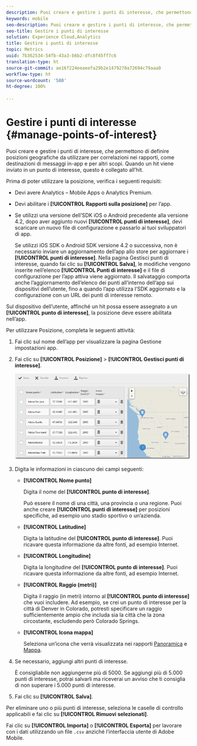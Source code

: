 ```yaml
---
description: Puoi creare e gestire i punti di interesse, che permettono di definire posizioni geografiche da utilizzare per correlazioni nei rapporti, come destinazioni di messaggi in-app e per altri scopi. Quando un hit viene inviato in un punto di interesse, quest’ultimo è associato all’hit.
keywords: mobile
seo-description: Puoi creare e gestire i punti di interesse, che permettono di definire posizioni geografiche da utilizzare per correlazioni nei rapporti, come destinazioni di messaggi in-app e per altri scopi. Quando un hit viene inviato in un punto di interesse, quest’ultimo è associato all’hit.
seo-title: Gestire i punti di interesse
solution: Experience Cloud,Analytics
title: Gestire i punti di interesse
topic: Metrics
uuid: 7b362534-54fb-43a3-b6b2-dfc8f45ff7c6
translation-type: ht
source-git-commit: ae16f224eeaeefa29b2e1479270a72694c79aaa0
workflow-type: ht
source-wordcount: '580'
ht-degree: 100%

---
```



# Gestire i punti di interesse {#manage-points-of-interest}

Puoi creare e gestire i punti di interesse, che permettono di definire posizioni geografiche da utilizzare per correlazioni nei rapporti, come destinazioni di messaggi in-app e per altri scopi. Quando un hit viene inviato in un punto di interesse, questo è collegato all’hit.

Prima di poter utilizzare la posizione, verifica i seguenti requisiti:

* Devi avere Analytics – Mobile Apps o Analytics Premium.
* Devi abilitare i **[!UICONTROL Rapporti sulla posizione]** per l’app.
* Se utilizzi una versione dell’SDK iOS o Android precedente alla versione 4.2, dopo aver aggiunto nuovi **[!UICONTROL punti di interesse]**, devi scaricare un nuovo file di configurazione e passarlo ai tuoi sviluppatori di app.

   Se utilizzi iOS SDK o Android SDK versione 4.2 o successiva, non è necessario inviare un aggiornamento dell’app allo store per aggiornare i **[!UICONTROL punti di interesse]**. Nella pagina Gestisci punti di interesse, quando fai clic su **[!UICONTROL Salva]**, le modifiche vengono inserite nell’elenco **[!UICONTROL Punti di interesse]** e il file di configurazione per l’app attiva viene aggiornato. Il salvataggio comporta anche l’aggiornamento dell’elenco dei punti all’interno dell’app sui dispositivi dell’utente, fino a quando l’app utilizza l’SDK aggiornato e la configurazione con un URL dei punti di interesse remoto.

Sul dispositivo dell’utente, affinché un hit possa essere assegnato a un **[!UICONTROL punto di interesse]**, la posizione deve essere abilitata nell’app.

Per utilizzare Posizione, completa le seguenti attività:

1. Fai clic sul nome dell’app per visualizzare la pagina Gestione impostazioni app.
1. Fai clic su **[!UICONTROL Posizione]** > **[!UICONTROL Gestisci punti di interesse]**.

   ![Risultato del passaggio](assets/poi.png)

1. Digita le informazioni in ciascuno dei campi seguenti:

   * **[!UICONTROL Nome punto]**

      Digita il nome del **[!UICONTROL punto di interesse]**.

      Può essere il nome di una città, una provincia o una regione. Puoi anche creare **[!UICONTROL punti di interesse]** per posizioni specifiche, ad esempio uno stadio sportivo o un’azienda.

   * **[!UICONTROL Latitudine]**

      Digita la latitudine del **[!UICONTROL punto di interesse]**. Puoi ricavare questa informazione da altre fonti, ad esempio Internet.

   * **[!UICONTROL Longitudine]**

      Digita la longitudine del **[!UICONTROL punto di interesse]**. Puoi ricavare questa informazione da altre fonti, ad esempio Internet.

   * **[!UICONTROL Raggio (metri)]**

      Digita il raggio (in metri) intorno al **[!UICONTROL punto di interesse]** che vuoi includere. Ad esempio, se crei un punto di interesse per la città di Denver in Colorado, potresti specificare un raggio sufficientemente ampio che includa sia la città che la zona circostante, escludendo però Colorado Springs.

   * **[!UICONTROL Icona mappa]**

      Seleziona un’icona che verrà visualizzata nei rapporti [Panoramica](/help/using/location/c-location-overview.md) e [Mappa](/help/using/location/c-map-points.md).

1. Se necessario, aggiungi altri punti di interesse.

   È consigliabile non aggiungerne più di 5000. Se aggiungi più di 5.000 punti di interesse, potrai salvarli ma riceverai un avviso che ti consiglia di non superare i 5.000 punti di interesse.

1. Fai clic su **[!UICONTROL Salva]**.

Per eliminare uno o più punti di interesse, seleziona le caselle di controllo applicabili e fai clic su **[!UICONTROL Rimuovi selezionati]**.

Fai clic su **[!UICONTROL Importa]** o **[!UICONTROL Esporta]** per lavorare con i dati utilizzando un file `.csv` anziché l’interfaccia utente di Adobe Mobile.
